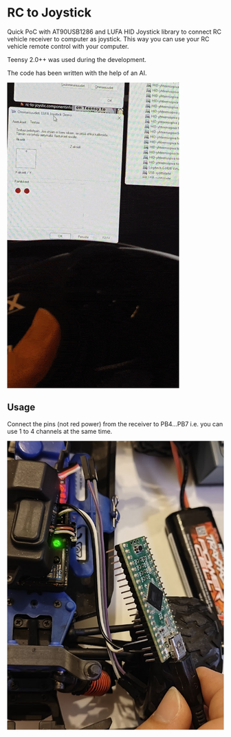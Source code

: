 # RC to Joystick

Quick PoC with AT90USB1286 and LUFA HID Joystick library to connect RC vehicle receiver to computer as joystick. This way you can use your RC vehicle remote control with your computer.

Teensy 2.0++ was used during the development.

The code has been written with the help of an AI.

![Demo](./media/demo.gif)

## Usage

Connect the pins (not red power) from the receiver to PB4...PB7 i.e. you can use 1 to 4 channels at the same time.

![Picture](./media/pic.jpg)
